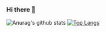 ### Hi there 👋

<!--
**oyuksektepeli/oyuksektepeli** is a ✨ _special_ ✨ repository because its `README.md` (this file) appears on your GitHub profile.

Here are some ideas to get you started:

- 🔭 I’m currently working on ...
- 🌱 I’m currently learning ...
- 👯 I’m looking to collaborate on ...
- 🤔 I’m looking for help with ...
- 💬 Ask me about ...
- 📫 How to reach me: ...
- 😄 Pronouns: ...
- ⚡ Fun fact: ...
-->
![Anurag's github stats](https://github-readme-stats.vercel.app/api?username=oyuksektepeli&show_icons=true&theme=radical)
[![Top Langs](https://github-readme-stats.vercel.app/api/top-langs/?username=oyuksektepeli&layout=compact)](https://github.com/anuraghazra/github-readme-stats)


